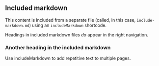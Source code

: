 <!--
+++
private = true
+++
-->

## Included markdown

This content is included from a separate file (called, in this case, `include-markdown.md`) using an `includeMarkdown` shortcode.

Headings in included markdown files _do_ appear in the right navigation.

### Another heading in the included markdown

Use includeMarkdown to add repetitive text to multiple pages.
